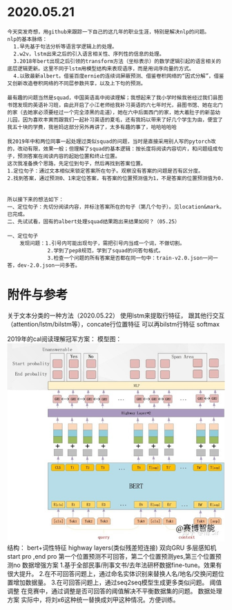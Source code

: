 #  2020.05.21
    今天突发奇想，用github来跟踪一下自己的这几年的职业生涯，特别是解决nlp的问题。
    nlp的基本脉络：
      1.早先基于句法分析等语言学逻辑上的处理。
      2.w2v，lstm出来之后的引入语言相关性、序列性的信息的处理。
      3.2018年bert出现之后引领的transform方法（坐标表示）的数学逻辑引起的语言相关的底层逻辑更新。这里不同于lstm用模型结构来表现语序，而是用词序向量的方式。
      4.以致最新albert。借鉴百度ernie的连续词屏蔽预测、借鉴卷积网络的“因式分解”，借鉴又创新改造卷积网络的不同层参数共享，以及上下句的预测。

    最有趣的问题当然是squad，中国英语高中阅读理解；我想起来了我小学时候我爸经过我们县图书馆发现的英语补习班，由此开启了小江老师给我补习英语的六七年时光，县图书馆、她在北门的家（去她家必须要经过一个完全漆黑的走道），她在六中后面西门的家，她大着肚子的新苗幼儿园，因为喜欢丰寅而跟我们一起补习英语的夏毛，还有我妈以带来了好几个学生为由，便宜了我五十块的学费，我爸妈这部分另外再讲了，太多有趣的事了，哈哈哈哈哈

    我2019年中和两位同事一起处理过类似squad的问题，当时是直接采用别人写的pytorch改的，改动有限，效果一般；但理解了squad的基本逻辑：按长度将阅读内容切片，和问题组成句子，预测答案在阅读内容的起始位置和终止位置。
    这次我准备换个思路，先定位到句子，然后再找到答案位置。
    1.定位句子：通过文本相似来锁定答案所在句子。观察没有答案的问题是否有区分度。
    2.找到答案，通过预测0、1来定位答案，有答案的位置预测值为1，不是答案的位置预测值为0.
    
    
    所以接下来的想法如下：
    一、定位句子：先切分阅读内容，并标注答案所在的句子（第几个句子）。见location&mark。已完成。
    二、先试试看，固有的albert处理squad结果跑出来结果如何？（05.25）

    一、定位句子
        发现问题：1.引号内可能出现句子，需把引号内当成一个词，不做切割。
                 2.学到了pep8规范，学到了squad的问答句格式。
                 3.检查一个问题的所有答案是否都在同一句中：train-v2.0.json一问一答，dev-2.0.json一问多答。
        
        
# 附件与参考  
关于文本分类的一种方法（2020.05.22）
    使用lstm来提取行特征，
    跟其他行交互（attention/lstm/bilstm等），concate行位置特征
    可以再bilstm行特征
    softmax
    
2019年的cal阅读理解冠军方案：
模型图：    
![Image text](https://raw.githubusercontent.com/xiaochang129/nlp/master/image/calsquad.jpg)
结构：
    bert+词性特征
    highway layers(类似残差短连接)
    双向GRU
    多层感知机
    start pro ,end pro   第一个位置预测不可回答，第二个位置预测yes,第三个位置预测no
数据增强方案
     1.基于全部民事/刑事文书/去年法研杯数据fine-tune。效果有很大提升。
     2.在不可回答问题上，通过命名实体识别来替换人名/地名/交换问题位置增加数据量。
     3.在可回答问题上，通过seq2seq模型生成更多类似问题。
阈值调整
    在竞赛中，通过调整是否可回答的阈值解决不平衡数据集的问题。
数据处理方案
    实际中，将刘x6这种统一替换成刘甲这种情况。方便训练。
